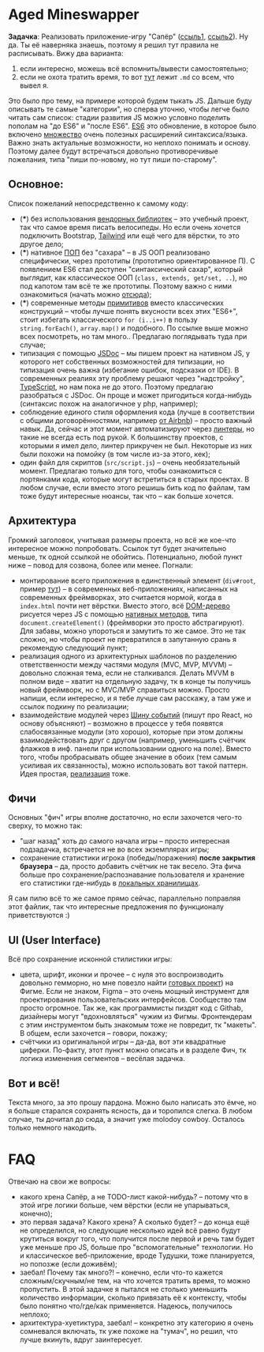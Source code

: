 
# Aged Mineswapper

__Задачка__:
Реализовать приложение-игру "Сапёр" ([ссыль1](https://сапёронлайн.рф/#beginner-150-night), [ссыль2](https://сапёр.com/)). Ну да. Ты её наверняка знаешь, поэтому я решил тут правила не расписывать. Вижу два варианта:
1. если интересно, можешь всё вспомнить/вывести самостоятельно;
2. если не охота тратить время, то вот [тут](https://github.com/PoliceAmunice/tasks-sapper/blob/master/GAME_DETAILS.md) лежит `.md` со всем, что вывел я.

Это было про тему, на примере которой будем тыкать JS. Дальше буду описывать те самые "категории", но сперва уточню, чтобы легче было читать сам список: стадии развития JS можно условно поделить пополам на "до ES6" и "после ES6". [ES6](https://newwebmaster.ru/es5-es6-what-is-it/) это обновление, в которое было включено [множество](https://habr.com/en/post/305900/) очень полезных расширений синтаксиса/языка. Важно знать актуальные возможности, но неплохо понимать и основу. Поэтому далее будут встречаться довольно противоречивые пожелания, типа "пиши по-новому, но тут пиши по-старому".

## Основное:
Список пожеланий непосредственно к самому коду:
* (__*__) без использования [вендорных библиотек](https://ru.wikipedia.org/wiki/%D0%9F%D0%BE%D1%81%D1%82%D0%B0%D0%B2%D1%89%D0%B8%D0%BA) – это учебный проект, так что самое время писать велосипеды. Но если очень хочется подключить Bootstrap, [Tailwind](https://tailwindcss.com/) или ещё чего для вёрстки, то это другое дело;
* (__*__) нативное [ПОП](https://developer.mozilla.org/ru/docs/Glossary/Prototype-based_programming) без "сахара" – в JS ООП реализовано специфически, через прототипы (прототипно ориентированное П). С появлением ES6 стал доступен "синтаксический сахар", который выглядит, как классическое ООП (`class, extends, get/set, ..`), но под капотом там всё те же прототипы. Поэтому важно с ними ознакомиться (начать можно [отсюда](https://learn.javascript.ru/prototype-inheritance));
* (__*__) современные методы [примитивов](https://learn.javascript.ru/primitives-methods) вместо классических конструкций – чтобы лучше понять вкусности всех этих "ES6+", стоит избегать классического `for (i..i++)` в пользу `string.forEach()`, `array.map()` и подобного. По ссылке выше можно всех посмотреть, но там много.. Предлагаю поглядывать туда при случае;
* типизация с помощью [JSDoc](https://jsdoc.app/) – мы пишем проект на нативном JS, у которого нет собственных возможностей для типизации, но типизация очень важна (избегание ошибок, подсказки от IDE). В современных реалиях эту проблему решают через "надстройку", [TypeScript](https://www.typescriptlang.org/), но нам пока не до этого. Поэтому предлагаю разобраться с JSDoc. Он проще и может пригодиться когда-нибудь (синтаксис похож на аналогичное у php, например);
* соблюдение единого стиля оформления кода (лучше в соответствии с общими договорённостями, например [от Airbnb](https://airbnb.io/javascript/)) – просто важный навык. Да, сейчас и этот момент автоматизируют через [линтеры](https://thecode.media/linter/), но такие не всегда есть под рукой. К большинству проектов, с которыми я имел дело, линтер прикручен не был. Некоторые из них были похожи на помойку (в том числе из-за этого, кек);
* один файл для скриптов (`src/script.js`) – очень необязательный момент. Предлагаю только для того, чтобы ознакомиться с портянками кода, которые могут встретиться в старых проектах. В любом случае, если вместо этого решишь бить код по файлам, там тоже будут интересные нюансы, так что – как больше хочется.

## Архитектура
Громкий заголовок, учитывая размеры проекта, но всё же кое-что интересное можно попробовать. Ссылок тут будет значительно меньше, тк одной ссылкой не обойтись. Потенциально, любой пункт ниже – повод для созвона, более или менее.
Погнали:
* монтирование всего приложения в единственный элемент (`div#root`, пример [тут](https://github.com/PoliceAmunice/tasks-sapper/blob/master/index.html)) – в современных веб-приложениях, написанных на современных фреймворках, это считается нормой, когда в `index.html` почти нет вёрстки. Вместо этого, всё [DOM-дерево](https://learn.javascript.ru/dom-nodes) рисуется через JS с помощью [нативных методов](https://learn.javascript.ru/modifying-document), типа `document.createElement()` (фреймворки это просто абстрагируют). Для забавы, можно упороться и замутить то же самое. Это не так сложно, но чтобы проект не превратился в запутанную срань я рекомендую следующий пункт;
* реализация одного из архитектурных шаблонов по разделению ответственности между частями модуля (MVC, MVP, MVVM) – довольно сложная тема, если не сталкивался. Делать MVVM в полном виде – хватит на отдельную задачу, тк в конце ты получишь новый фреймворк, но с MVC/MVP справиться можно. Просто напиши, если интересно, и я тебе лучше сам расскажу, а там уже и ссылок подкину по реализации;
* взаимодействие модулей через [Шину событий](https://medium.com/nuances-of-programming/%D1%80%D1%83%D0%BA%D0%BE%D0%B2%D0%BE%D0%B4%D1%81%D1%82%D0%B2%D0%BE-%D0%BF%D0%BE-%D0%BF%D1%80%D0%B8%D0%BC%D0%B5%D0%BD%D0%B5%D0%BD%D0%B8%D1%8E-%D0%BF%D0%B0%D1%82%D1%82%D0%B5%D1%80%D0%BD%D0%B0-event-bus-%D0%B2-%D0%B0%D1%80%D1%85%D0%B8%D1%82%D0%B5%D0%BA%D1%82%D1%83%D1%80%D0%B5-react-c96e6ae55c78) (пишут про React, но основу объясняют) – возможно в процессе у тебя появятся слабосвязанные модули (это хорошо), которые при этом должны взаимодействовать друг с другом (например, уменьшить счётчик флажков в инф. панели при использовании одного на поле). Вместо того, чтобы пробрасывать общее значение в обоих (тем самым усиливая их связанность), можно использовать вот такой паттерн. Идея простая, [реализация](https://youtu.be/T3lLS5yGTFE?t=324) тоже.

## Фичи
Основных "фич" игры вполне достаточно, но если захочется чего-то сверху, то можно так:
* "шаг назад" хоть до самого начала игры – просто интересная подзадачка, встречается не во всех экземплярах игры;
* сохранение статистики игрока (победы/поражения) __после закрытия браузера__ – да, просто добавить счётчик не так весело. Эта фича больше про сохранение/распознавание пользователя и хранение его статистики где-нибудь в [локальных хранилищах](https://learn.javascript.ru/data-storage).

Я сам пилю всё то же самое прямо сейчас, параллельно поправляя этот файлик, так что интересные предложения по функционалу приветствуются :)

## UI (User Interface)
Всё про сохранение исконной стилистики игры:
* цвета, шрифт, иконки и прочее – с нуля это воспроизводить довольно гемморно, но мне повезло найти [готовых проект](https://www.figma.com/file/lJG79raMLPPRKDwQOXK7qr/Windows-95-Design-System-(Community)?node-id=0%3A1&t=Uyf8308JJzlcEsvd-0)) на Фигме. Если не знаком, Figma – это очень мощный инструмент для проектирования пользовательских интерфейсов. Сообщество там просто огромное. Так же, как программисты пиздят код с Githab, дизайнеры могут "вдохновляться" чужим из Фигмы. Фронтендерам с этим инструментом быть знакомым тоже не повредит, тк "макеты". В общем, если захочется – говори, покажу;
* счётчики из оригинальной игры – да-да, вот эти квадратные циферки. По-факту, этот пункт можно описать и в разделе Фич, тк логика изменения сегментов – весёлая задачка.

## Вот и всё!
Текста много, за это прошу пардона. Можно было написать это ёмче, но я больше старался сохранять ясность, да и торопился слегка. В любом случае, ты дочитал до сюда, а значит уже molodoy cowboy. Осталось только немного накодить.

# FAQ
Отвечаю на свои же вопросы:
* какого хрена Сапёр, а не TODO-лист какой-нибудь? – потому что в этой игре логики больше, чем вёрстки (если не упарываться, конечно);
* это первая задача? Какого хрена? А сколько будет? – до конца ещё не определился, но следующие несколько идей всё равно будут крутиться вокруг того, что получится после первой и речь там будет уже меньше про JS, больше про "вспомогательные" технологии. Но и классическое веб-приложение, вроде Тудушки, тоже планируется, но попозже (если доживём);
* заебал! Почему так много?! – конечно, если что-то кажется сложным/скучным/не тем, на что хочется тратить время, то можно пропустить. В этой задачке я пытался не столько уменьшить количество информации, сколько привязать её к контексту, чтобы было понятно что/где/как применяется. Надеюсь, получилось неплохо;
* архитектура-хуетиктура, заебал! – конкретно эту категорию я очень сомневался включать, тк уже похоже на "тумач", но решил, что лучше вкинуть, вдруг заинтересует.
